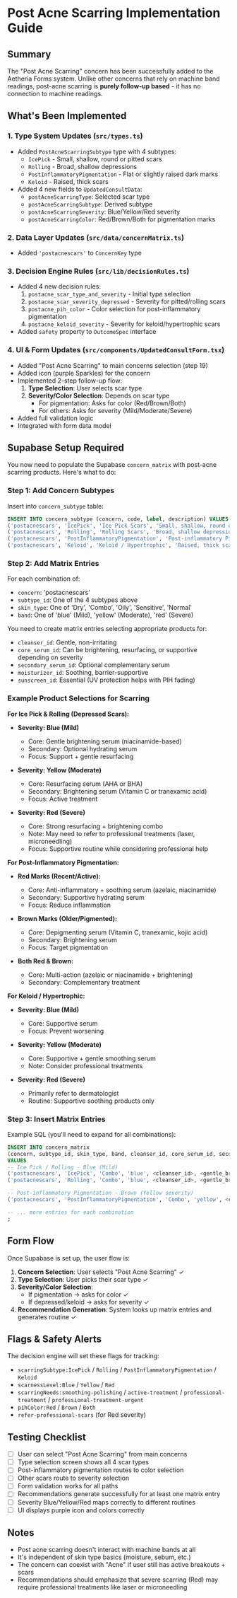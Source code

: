 # Post Acne Scarring Implementation Guide

## Summary

The "Post Acne Scarring" concern has been successfully added to the Aetheria Forms system. Unlike other concerns that rely on machine band readings, post-acne scarring is **purely follow-up based** - it has no connection to machine readings.

## What's Been Implemented

### 1. **Type System Updates** (`src/types.ts`)
- Added `PostAcneScarringSubtype` type with 4 subtypes:
  - `IcePick` - Small, shallow, round or pitted scars
  - `Rolling` - Broad, shallow depressions
  - `PostInflammatoryPigmentation` - Flat or slightly raised dark marks
  - `Keloid` - Raised, thick scars
- Added 4 new fields to `UpdatedConsultData`:
  - `postAcneScarringType`: Selected scar type
  - `postAcneScarringSubtype`: Derived subtype
  - `postAcneScarringSeverity`: Blue/Yellow/Red severity
  - `postAcneScarringColor`: Red/Brown/Both for pigmentation marks

### 2. **Data Layer Updates** (`src/data/concernMatrix.ts`)
- Added `'postacnescars'` to `ConcernKey` type

### 3. **Decision Engine Rules** (`src/lib/decisionRules.ts`)
- Added 4 new decision rules:
  1. `postacne_scar_type_and_severity` - Initial type selection
  2. `postacne_scar_severity_depressed` - Severity for pitted/rolling scars
  3. `postacne_pih_color` - Color selection for post-inflammatory pigmentation
  4. `postacne_keloid_severity` - Severity for keloid/hypertrophic scars
- Added `safety` property to `OutcomeSpec` interface

### 4. **UI & Form Updates** (`src/components/UpdatedConsultForm.tsx`)
- Added "Post Acne Scarring" to main concerns selection (step 19)
- Added icon (purple Sparkles) for the concern
- Implemented 2-step follow-up flow:
  1. **Type Selection**: User selects scar type
  2. **Severity/Color Selection**: Depends on scar type
     - For pigmentation: Asks for color (Red/Brown/Both)
     - For others: Asks for severity (Mild/Moderate/Severe)
- Added full validation logic
- Integrated with form data model

## Supabase Setup Required

You now need to populate the Supabase `concern_matrix` with post-acne scarring products. Here's what to do:

### Step 1: Add Concern Subtypes

Insert into `concern_subtype` table:
```sql
INSERT INTO concern_subtype (concern, code, label, description) VALUES
('postacnescars', 'IcePick', 'Ice Pick Scars', 'Small, shallow, round or pitted scars'),
('postacnescars', 'Rolling', 'Rolling Scars', 'Broad, shallow depressions'),
('postacnescars', 'PostInflammatoryPigmentation', 'Post-inflammatory Pigmentation', 'Flat or slightly raised dark marks'),
('postacnescars', 'Keloid', 'Keloid / Hypertrophic', 'Raised, thick scars');
```

### Step 2: Add Matrix Entries

For each combination of:
- `concern`: 'postacnescars'
- `subtype_id`: One of the 4 subtypes above
- `skin_type`: One of 'Dry', 'Combo', 'Oily', 'Sensitive', 'Normal'
- `band`: One of 'blue' (Mild), 'yellow' (Moderate), 'red' (Severe)

You need to create matrix entries selecting appropriate products for:
- `cleanser_id`: Gentle, non-irritating
- `core_serum_id`: Can be brightening, resurfacing, or supportive depending on severity
- `secondary_serum_id`: Optional complementary serum
- `moisturizer_id`: Soothing, barrier-supportive
- `sunscreen_id`: Essential (UV protection helps with PIH fading)

### Example Product Selections for Scarring

**For Ice Pick & Rolling (Depressed Scars):**
- **Severity: Blue (Mild)**
  - Core: Gentle brightening serum (niacinamide-based)
  - Secondary: Optional hydrating serum
  - Focus: Support + gentle resurfacing

- **Severity: Yellow (Moderate)**
  - Core: Resurfacing serum (AHA or BHA)
  - Secondary: Brightening serum (Vitamin C or tranexamic acid)
  - Focus: Active treatment

- **Severity: Red (Severe)**
  - Core: Strong resurfacing + brightening combo
  - Note: May need to refer to professional treatments (laser, microneedling)
  - Focus: Supportive routine while considering professional help

**For Post-Inflammatory Pigmentation:**
- **Red Marks (Recent/Active):**
  - Core: Anti-inflammatory + soothing serum (azelaic, niacinamide)
  - Secondary: Supportive hydrating serum
  - Focus: Reduce inflammation

- **Brown Marks (Older/Pigmented):**
  - Core: Depigmenting serum (Vitamin C, tranexamic, kojic acid)
  - Secondary: Brightening serum
  - Focus: Target pigmentation

- **Both Red & Brown:**
  - Core: Multi-action (azelaic or niacinamide + brightening)
  - Secondary: Complementary treatment

**For Keloid / Hypertrophic:**
- **Severity: Blue (Mild)**
  - Core: Supportive serum
  - Focus: Prevent worsening

- **Severity: Yellow (Moderate)**
  - Core: Supportive + gentle smoothing serum
  - Note: Consider professional treatments

- **Severity: Red (Severe)**
  - Primarily refer to dermatologist
  - Routine: Supportive soothing products only

### Step 3: Insert Matrix Entries

Example SQL (you'll need to expand for all combinations):
```sql
INSERT INTO concern_matrix 
(concern, subtype_id, skin_type, band, cleanser_id, core_serum_id, secondary_serum_id, moisturizer_id, sunscreen_id)
VALUES 
-- Ice Pick / Rolling - Blue (Mild)
('postacnescars', 'IcePick', 'Combo', 'blue', <cleanser_id>, <gentle_brightening_id>, <hydrating_id>, <moisturizer_id>, <spf_id>),
('postacnescars', 'Rolling', 'Combo', 'blue', <cleanser_id>, <gentle_brightening_id>, <hydrating_id>, <moisturizer_id>, <spf_id>),

-- Post-inflammatory Pigmentation - Brown (Yellow severity)
('postacnescars', 'PostInflammatoryPigmentation', 'Combo', 'yellow', <cleanser_id>, <depigmenting_id>, <brightening_id>, <moisturizer_id>, <spf_id>),

-- ... more entries for each combination
;
```

## Form Flow

Once Supabase is set up, the user flow is:

1. **Concern Selection**: User selects "Post Acne Scarring" ✓
2. **Type Selection**: User picks their scar type ✓
3. **Severity/Color Selection**: 
   - If pigmentation → asks for color ✓
   - If depressed/keloid → asks for severity ✓
4. **Recommendation Generation**: System looks up matrix entries and generates routine ✓

## Flags & Safety Alerts

The decision engine will set these flags for tracking:
- `scarringSubtype:IcePick` / `Rolling` / `PostInflammatoryPigmentation` / `Keloid`
- `scarnessLevel:Blue` / `Yellow` / `Red`
- `scarringNeeds:smoothing-polishing` / `active-treatment` / `professional-treatment` / `professional-treatment-urgent`
- `pihColor:Red` / `Brown` / `Both`
- `refer-professional-scars` (for Red severity)

## Testing Checklist

- [ ] User can select "Post Acne Scarring" from main concerns
- [ ] Type selection screen shows all 4 scar types
- [ ] Post-inflammatory pigmentation routes to color selection
- [ ] Other scars route to severity selection
- [ ] Form validation works for all paths
- [ ] Recommendations generate successfully for at least one matrix entry
- [ ] Severity Blue/Yellow/Red maps correctly to different routines
- [ ] UI displays purple icon and colors correctly

## Notes

- Post acne scarring doesn't interact with machine bands at all
- It's independent of skin type basics (moisture, sebum, etc.)
- The concern can coexist with "Acne" if user still has active breakouts + scars
- Recommendations should emphasize that severe scarring (Red) may require professional treatments like laser or microneedling
